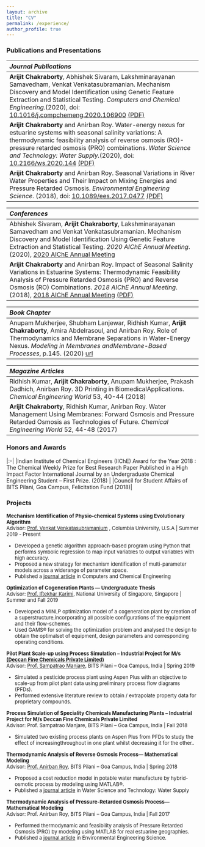 ```yaml
---
layout: archive
title: "CV"
permalink: /experience/
author_profile: true
---
```


### Publications and Presentations

|_Journal Publications_|
|:-|
|**Arijit Chakraborty**, Abhishek Sivaram, Lakshminarayanan Samavedham, Venkat Venkatasubramanian. Mechanism Discovery and Model Identification using Genetic Feature Extraction and Statistical Testing. _Computers and Chemical Engineering._(2020), doi: [10.1016/j.compchemeng.2020.106900](https://doi.org/10.1016/j.compchemeng.2020.106900) [(PDF)](../files/paper3.pdf) |
|**Arijit Chakraborty** and Anirban Roy. Water-energy nexus for estuarine systems with seasonal salinity variations: A thermodynamic feasibility analysis of reverse osmosis (RO)-pressure retarded osmosis (PRO) combinations. _Water Science and Technology: Water Supply._(2020), doi: [10.2166/ws.2020.144](https://doi.org/10.2166/ws.2020.144)	 [(PDF)](../files/paper2.pdf) |
|**Arijit Chakraborty** and Anirban Roy. Seasonal Variations in River Water Properties and Their Impact on Mixing Energies and Pressure Retarded Osmosis. _Environmental Engineering Science_. (2018), doi: [10.1089/ees.2017.0477](https://doi.org/10.1089/ees.2017.0477) [(PDF)](../files/paper1.pdf) |

|_Conferences_|
|:-|
|Abhishek Sivaram, **Arijit Chakraborty**, Lakshminarayanan Samavedham and Venkat Venkatasubramanian. Mechanism Discovery and Model Identification Using Genetic Feature Extraction and Statistical Testing. _2020 AIChE Annual Meeting_. (2020), [2020 AIChE Annual Meeting](https://aiche.confex.com/aiche/2020/10/papers/viewonly.cgi?password=608092&username=605199) |
|**Arijit Chakraborty** and Anirban Roy. Impact of Seasonal Salinity Variations in Estuarine Systems: Thermodynamic Feasibility Analysis of Pressure Retarded Osmosis (PRO) and Reverse Osmosis (RO) Combinations. _2018 AIChE Annual Meeting_. (2018), [2018 AIChE Annual Meeting](https://www.aiche.org/conferences/aiche-annual-meeting/2018/proceeding/session/poster-session-environmental-division) [(PDF)](../files/aiche2018.pdf) |

|_Book Chapter_|
|:-|
|Anupam Mukherjee, Shubham Lanjewar, Ridhish Kumar, **Arijit Chakraborty**, Amira Abdelrasoul, and Anirban Roy.  Role of Thermodynamics and Membrane Separations in Water-Energy Nexus. _Modeling in Membranes andMembrane-Based Processes_, p.145. (2020) [url](https://books.google.com/books?hl=en&lr=&id=mqHYDwAAQBAJ&oi=fnd&pg=PA145&ots=GGGsibnYTJ&sig=tYomin6WGgUgomh6ZkJ_3u6bo_c#v=onepage&q&f=false) |

|_Magazine Articles_|
|:-|
|Ridhish Kumar, **Arijit Chakraborty**, Anupam Mukherjee, Prakash Dadhich, Anirban Roy.  3D Printing in BiomedicalApplications. _Chemical Engineering World_ 53, 40-44 (2018) |
|**Arijit Chakraborty**, Ridhish Kumar, Anirban Roy. Water  Management  Using  Membranes:   Forward Osmosis and Pressure Retarded Osmosis as Technologies of Future. _Chemical Engineering World_ 52, 44-48 (2017) |

### Honors and Awards

|:-|
|Indian Institute of Chemical Engineers (IIChE) Award for the Year 2018 : The Chemical Weekly Prize for Best Research Paper Published in a High Impact Factor International Journal by an Undergraduate Chemical Engineering Student – First Prize. (2018) |
|Council for Student Affairs of BITS Pilani, Goa Campus, Felicitation Fund (2018)|

### Projects

<font size="2"><b>Mechanism Identification of Physio-chemical Systems using Evolutionary Algorithm</b><br>
Advisor: <a href='https://www.cheme.columbia.edu/faculty/venkat-venkatasubramanian'>Prof. Venkat Venkatasubramanium</a> , Columbia University, U.S.A | Summer 2019 - Present  
<ul>
<li>Developed a genetic algorithm approach-based program using Python that performs symbolic regression to map input variables to output variables with high accuracy.</li>
<li> Proposed a new strategy for mechanism identification of multi-parameter models across a widerange of parameter space.</li>
<li>Published a <a href='https://doi.org/10.1016/j.compchemeng.2020.106900'>journal article</a> in Computers and Chemical Engineering</li>
</ul>
</font>

<font size="2"><b>Optimization of Cogeneration Plants — Undergraduate Thesis</b><br>
Advisor: <a href='https://www.eng.nus.edu.sg/chbe/staff/cheiak/'>Prof. Iftekhar Karimi</a>, National University of Singapore, Singapore | Summer and Fall 2019
<ul>
<li>Developed a MINLP optimization model of a cogeneration plant by creation of a superstructure,incorporating all possible configurations of the equipment and their flow-schemes.</li>
<li>Used GAMS® for solving the optimization problem and analysed the design to obtain the optimalset of equipment, design parameters and corresponding operating conditions.</li>
</ul>
</font>

<font size="2"><b>Pilot Plant Scale-up using Process Simulation – Industrial Project for M/s <a href='http://www.deccanchemicals.com/'>(Deccan Fine Chemicals Private Limited)</a></b><br>
Advisor: <a href='http://universe.bits-pilani.ac.in/goa/manjare/profile'>Prof. Sampatrao Manjare</a>, BITS Pilani – Goa Campus, India | Spring 2019
<ul>
<li>Simulated a pesticide process plant using Aspen Plus with an objective to scale-up from pilot plant data using preliminary process flow diagrams (PFDs).</li>
<li>Performed extensive literature review to obtain / extrapolate property data for proprietary compounds.</li>
</ul>
</font>

<font size="2"><b>Process Simulation of Speciality Chemicals Manufacturing Plants – Industrial Project for M/s Deccan Fine Chemicals Private Limited</b><br>
Advisor: Prof. Sampatrao Manjare, BITS Pilani – Goa Campus, India | Fall 2018
<ul>
<li>Simulated two existing process plants on Aspen Plus from PFDs to study the effect of increasingthroughout in one plant whilst decreasing it for the other..</li>
</ul>
</font>

<font size="2"><b>Thermodynamic Analysis of Reverse Osmosis Process— Mathematical Modeling</b><br>
Advisor: <a href='https://www.bits-pilani.ac.in/goa/anirbanr/profile'>Prof. Anirban Roy</a>, BITS Pilani – Goa Campus, India | Spring 2018
<ul>
<li>Proposed a cost reduction model in potable water manufacture by hybrid-osmotic process by modeling using MATLAB®.</li>
<li>Published a <a href='https://doi.org/10.2166/ws.2020.144'>journal article</a> in Water Science and Technology: Water Supply</li>
</ul>
</font>

<font size="2"><b>Thermodynamic Analysis of Pressure-Retarded Osmosis Process— Mathematical Modeling</b><br>
Advisor: Prof. Anirban Roy, BITS Pilani – Goa Campus, India | Fall 2017
<ul>
<li>Performed thermodynamic and feasibility analysis of Pressure Retarded Osmosis (PRO) by modeling using MATLAB for real estuarine geographies.</li>
<li>Published a <a href='https://doi.org/10.1089/ees.2017.0477'>journal article</a> in Environmental Engineering Science.</li>
</ul>
</font>
